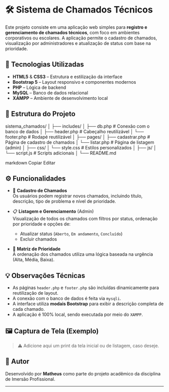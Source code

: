 # 🛠️ Sistema de Chamados Técnicos

Este projeto consiste em uma aplicação web simples para **registro e gerenciamento de chamados técnicos**, com foco em ambientes corporativos ou escolares. A aplicação permite o cadastro de chamados, visualização por administradores e atualização de status com base na prioridade.

## 🚀 Tecnologias Utilizadas

- **HTML5** & **CSS3** – Estrutura e estilização da interface
- **Bootstrap 5** – Layout responsivo e componentes modernos
- **PHP** – Lógica de backend
- **MySQL** – Banco de dados relacional
- **XAMPP** – Ambiente de desenvolvimento local

## 📁 Estrutura do Projeto

sistema_chamados/
│
├── includes/
│ ├── db.php # Conexão com o banco de dados
│ ├── header.php # Cabeçalho reutilizável
│ └── footer.php # Rodapé reutilizável
│
├── pages/
│ ├── cadastrar.php # Página de cadastro de chamados
│ └── listar.php # Página de listagem (admin)
│
├── css/
│ └── style.css # Estilos personalizados
│
├── js/
│ └── script.js # Scripts adicionais
│
└── README.md

markdown
Copiar
Editar

## ⚙️ Funcionalidades

- 📌 **Cadastro de Chamados**  
  Os usuários podem registrar novos chamados, incluindo título, descrição, tipo de problema e nível de prioridade.

- 📋 **Listagem e Gerenciamento** (Admin)  
  Visualização de todos os chamados com filtros por status, ordenação por prioridade e opções de:
  - Atualizar status (`Aberto`, `Em andamento`, `Concluído`)
  - Excluir chamados

- 🧠 **Matriz de Prioridade**  
  A ordenação dos chamados utiliza uma lógica baseada na urgência (Alta, Média, Baixa).

## 💡 Observações Técnicas

- As páginas `header.php` e `footer.php` são incluídas dinamicamente para reutilização de layout.
- A conexão com o banco de dados é feita via `mysqli`.
- A interface utiliza **modais Bootstrap** para exibir a descrição completa de cada chamado.
- A aplicação é 100% local, sendo executada por meio do `XAMPP`.

## 🖼️ Captura de Tela (Exemplo)

> ⚠️ Adicione aqui um print da tela inicial ou de listagem, caso deseje.

## 📝 Autor

Desenvolvido por **Matheus** como parte do projeto acadêmico da disciplina de Imersão Profissional.

---